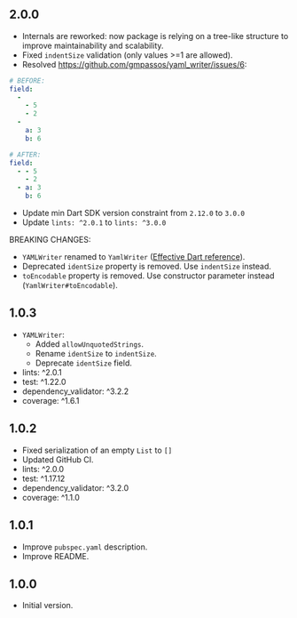 ## 2.0.0

- Internals are reworked: now package is relying on a tree-like structure to improve maintainability and scalability.
- Fixed `indentSize` validation (only values >=1 are allowed).
- Resolved https://github.com/gmpassos/yaml_writer/issues/6:
```yaml
# BEFORE:
field:
  - 
    - 5
    - 2
  - 
    a: 3
    b: 6

# AFTER:
field:
  - - 5
    - 2
  - a: 3
    b: 6
```
- Update min Dart SDK version constraint from `2.12.0` to `3.0.0`
- Update `lints: ^2.0.1` to `lints: ^3.0.0`

BREAKING CHANGES:
- `YAMLWriter` renamed to `YamlWriter` ([Effective Dart reference](https://dart.dev/effective-dart/style#do-capitalize-acronyms-and-abbreviations-longer-than-two-letters-like-words)).
- Deprecated `identSize` property is removed. Use `indentSize` instead.
- `toEncodable` property is removed. Use constructor parameter instead (`YamlWriter#toEncodable`).


## 1.0.3

- `YAMLWriter`:
  - Added `allowUnquotedStrings`.
  - Rename `identSize` to `indentSize`.
  - Deprecate `identSize` field.
- lints: ^2.0.1
- test: ^1.22.0
- dependency_validator: ^3.2.2
- coverage: ^1.6.1

## 1.0.2

- Fixed serialization of an empty `List` to `[]`
- Updated GitHub CI.
- lints: ^2.0.0
- test: ^1.17.12
- dependency_validator: ^3.2.0
- coverage: ^1.1.0

## 1.0.1

- Improve `pubspec.yaml` description.
- Improve README.

## 1.0.0

- Initial version.
